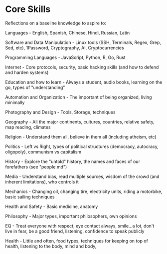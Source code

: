 # Core Skills

Reflections on a baseline knowledge to aspire to:

Languages - English, Spanish, Chinese, Hindi, Russian, Latin

Software and Data Manipulation - Linux tools (SSH, Terminals, Regex, Grep, Sed, etc), 1Password, Cryptography, AI, Cryptocurrencies

Programming Languages - JavaScript, Python, R, Go, Rust

Internet - Core protocols, security, basic hacking skills (and how to defend and harden systems)

Education and how to learn - Always a student, audio books, learning on the go, types of "understanding"

Automation and Organization - The important of being organized, living minimally

Photography and Design - Tools, Storage, techniques

Geography - All the major continents, cultures, countries, relative safety, map reading, climates

Religion - Understand them all, believe in them all (including atheism, etc)

Politics - Left vs Right, types of political structures (democracy, autocracy, oligopoly), communism vs capitalism

History - Explore the "untold" history, the names and faces of our forefathers (see "people.md")

Media - Understand bias, read multiple sources, wisdom of the crowd (and inherent limitations), who controls it

Mechanics - Changing oil, changing tire, electricity units, riding a motorbike, basic sailing techniques

Health and Safety - Basic medicine, anatomy

Philosophy - Major types, important philosophers, own opinions

EQ - Treat everyone with respect, eye contact always, smile...a lot, don't live in fear, be a good friend, listening, confidence to speak publicly

Health - Little and often, food types, techniques for keeping on top of health, listening to the body, mind and body, 